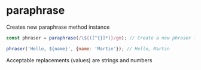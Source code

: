 # paraphrase

Creates new paraphrase method instance

```js
const phraser = paraphrase(/\${([^{}]*)}/gm); // Create a new phraser function using a RegExp match

phraser('Hello, ${name}', {name: 'Martin'}); // Hello, Martin
```

Acceptable replacements (values) are strings and numbers
